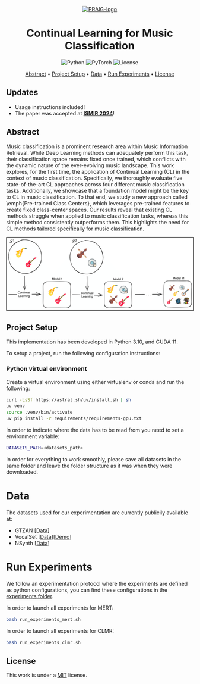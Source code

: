 <p align='center'>
  <a href='https://praig.ua.es/'><img src='https://i.imgur.com/Iu7CvC1.png' alt='PRAIG-logo' width='150'></a>
</p>

<h1 align='center'>Continual Learning for Music Classification</h1>

<p align='center'>
  <img src='https://img.shields.io/badge/python-3.10.14-green' alt='Python'>
  <img src='https://img.shields.io/badge/PyTorch-%23EE4C2C.svg?style=flat&logo=PyTorch&logoColor=white' alt='PyTorch'>
  <img src='https://img.shields.io/static/v1?label=License&message=MIT&color=blue' alt='License'>
</p>

<p align='center'>
  <a href='#abstract'>Abstract</a> •
  <a href='#project-setup'>Project Setup</a> •
  <a href='#data'>Data</a> •
  <a href='#run-experiments'>Run Experiments</a> •
  <a href='#license'>License</a>
</p>

## Updates
- Usage instructions included!
- The paper was accepted at **[ISMIR 2024](https://ismir2024.ismir.net/)**!

## Abstract

Music classification is a prominent research area within Music Information Retrieval. While Deep Learning methods can adequately perform this task, their classification space remains fixed once trained, which conflicts with the dynamic nature of the ever-evolving music landscape. This work explores, for the first time, the application of Continual Learning (CL) in the context of music classification. Specifically, we thoroughly evaluate five state-of-the-art CL approaches across four different music classification tasks. Additionally, we showcase that a foundation model might be the key to CL in music classification. To that end, we study a new approach called \emph{Pre-trained Class Centers}, which leverages pre-trained features to create fixed class-center spaces. Our results reveal that existing CL methods struggle when applied to music classification tasks, whereas this simple method consistently outperforms them. This highlights the need for CL methods tailored specifically for music classification.

<p align="center">
  <img src="images/CLMIR.png" alt="content" style="border: 1px solid black; width: 800px;">
</p>

## Project Setup
This implementation has been developed in Python 3.10, and CUDA 11.

To setup a project, run the following configuration instructions:

### Python virtual environment

Create a virtual environment using either virtualenv or conda and run the following:

```sh
curl -LsSf https://astral.sh/uv/install.sh | sh
uv venv
source .venv/bin/activate
uv pip install -r requirements/requirements-gpu.txt
```

In order to indicate where the data has to be read from you need to set a environment variable:

```sh
DATASETS_PATH=<datasets_path>
```

In order for everything to work smoothly, please save all datasets in the same folder and leave the folder structure as it was when they were downloaded.

# Data

The datasets used for our experimentation are currently publicily available at:
* GTZAN [[Data](https://huggingface.co/datasets/marsyas/gtzan)]
* VocalSet [[Data](https://zenodo.org/records/1203819)][[Demo](https://interactiveaudiolab.github.io/demos/vocalset)]
* NSynth [[Data](https://magenta.tensorflow.org/datasets/nsynth#files)]

# Run Experiments

We follow an experimentation protocol where the experiments are defined as python configurations, you can find these configurations in the [experiments folder](experiments).

In order to launch all experiments for MERT:

```sh
bash run_experiments_mert.sh
```

In order to launch all experiments for CLMR:

```sh
bash run_experiments_clmr.sh
```

## License

This work is under a [MIT](LICENSE) license.
